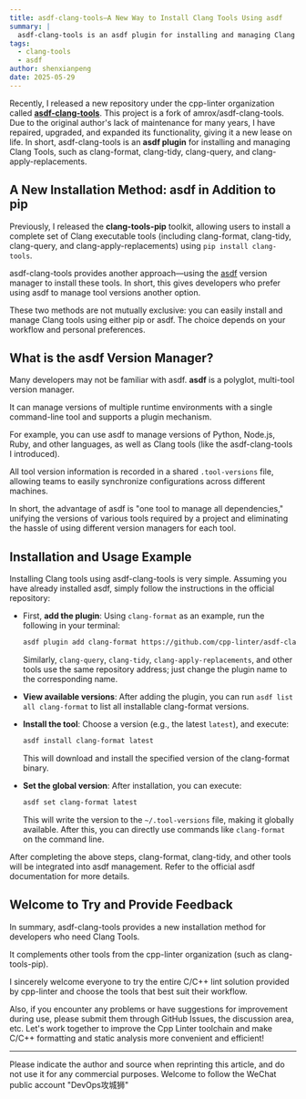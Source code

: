 ```yaml
---
title: asdf-clang-tools—A New Way to Install Clang Tools Using asdf
summary: |
  asdf-clang-tools is an asdf plugin for installing and managing Clang Tools, such as clang-format, clang-tidy, clang-query, and clang-apply-replacements.
tags:
  - clang-tools
  - asdf
author: shenxianpeng
date: 2025-05-29
---
```


Recently, I released a new repository under the cpp-linter organization called **[asdf-clang-tools](https://github.com/cpp-linter/asdf-clang-tools)**. This project is a fork of amrox/asdf-clang-tools.  Due to the original author's lack of maintenance for many years, I have repaired, upgraded, and expanded its functionality, giving it a new lease on life. In short, asdf-clang-tools is an **asdf plugin** for installing and managing Clang Tools, such as clang-format, clang-tidy, clang-query, and clang-apply-replacements.

## A New Installation Method: asdf in Addition to pip

Previously, I released the **clang-tools-pip** toolkit, allowing users to install a complete set of Clang executable tools (including clang-format, clang-tidy, clang-query, and clang-apply-replacements) using `pip install clang-tools`.

asdf-clang-tools provides another approach—using the [asdf](https://asdf-vm.com) version manager to install these tools.  In short, this gives developers who prefer using asdf to manage tool versions another option.

These two methods are not mutually exclusive: you can easily install and manage Clang tools using either pip or asdf. The choice depends on your workflow and personal preferences.

## What is the asdf Version Manager?

Many developers may not be familiar with asdf. **asdf** is a polyglot, multi-tool version manager.

It can manage versions of multiple runtime environments with a single command-line tool and supports a plugin mechanism.

For example, you can use asdf to manage versions of Python, Node.js, Ruby, and other languages, as well as Clang tools (like the asdf-clang-tools I introduced).

All tool version information is recorded in a shared `.tool-versions` file, allowing teams to easily synchronize configurations across different machines.

In short, the advantage of asdf is "one tool to manage all dependencies," unifying the versions of various tools required by a project and eliminating the hassle of using different version managers for each tool.

## Installation and Usage Example

Installing Clang tools using asdf-clang-tools is very simple. Assuming you have already installed asdf, simply follow the instructions in the official repository:

* First, **add the plugin**: Using `clang-format` as an example, run the following in your terminal:

  ```bash
  asdf plugin add clang-format https://github.com/cpp-linter/asdf-clang-tools.git
  ```

  Similarly, `clang-query`, `clang-tidy`, `clang-apply-replacements`, and other tools use the same repository address; just change the plugin name to the corresponding name.

* **View available versions**: After adding the plugin, you can run `asdf list all clang-format` to list all installable clang-format versions.

* **Install the tool**: Choose a version (e.g., the latest `latest`), and execute:

  ```bash
  asdf install clang-format latest
  ```

  This will download and install the specified version of the clang-format binary.

* **Set the global version**: After installation, you can execute:

  ```bash
  asdf set clang-format latest
  ```

  This will write the version to the `~/.tool-versions` file, making it globally available.  After this, you can directly use commands like `clang-format` on the command line.

After completing the above steps, clang-format, clang-tidy, and other tools will be integrated into asdf management.  Refer to the official asdf documentation for more details.

## Welcome to Try and Provide Feedback

In summary, asdf-clang-tools provides a new installation method for developers who need Clang Tools.

It complements other tools from the cpp-linter organization (such as clang-tools-pip).

I sincerely welcome everyone to try the entire C/C++ lint solution provided by cpp-linter and choose the tools that best suit their workflow.

Also, if you encounter any problems or have suggestions for improvement during use, please submit them through GitHub Issues, the discussion area, etc. Let's work together to improve the Cpp Linter toolchain and make C/C++ formatting and static analysis more convenient and efficient!

---

Please indicate the author and source when reprinting this article, and do not use it for any commercial purposes.  Welcome to follow the WeChat public account "DevOps攻城狮"